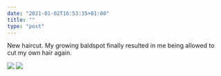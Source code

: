 ```yaml
---
date: "2021-01-02T16:53:35+01:00"
title: ""
type: "post"
---
```

New haircut. My growing baldspot finally resulted in me being allowed to cut my own hair again. 


![](/2021-01-02-1.jpeg)
![](/2021-01-02-2.jpeg)
